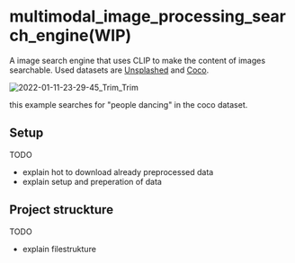 # multimodal_image_processing_search_engine(WIP)
A image search engine that uses CLIP to make the content of images searchable. Used datasets are [Unsplashed](https://unsplash.com/data) and [Coco](https://cocodataset.org/).

![2022-01-11-23-29-45_Trim_Trim](https://user-images.githubusercontent.com/24440000/149033047-574d067c-e549-44c6-91aa-e945511755d2.gif)


this example searches for "people dancing" in the coco dataset.

## Setup
TODO
- explain hot to download already preprocessed data
- explain setup and preperation of data

## Project struckture
TODO
- explain filestrukture
